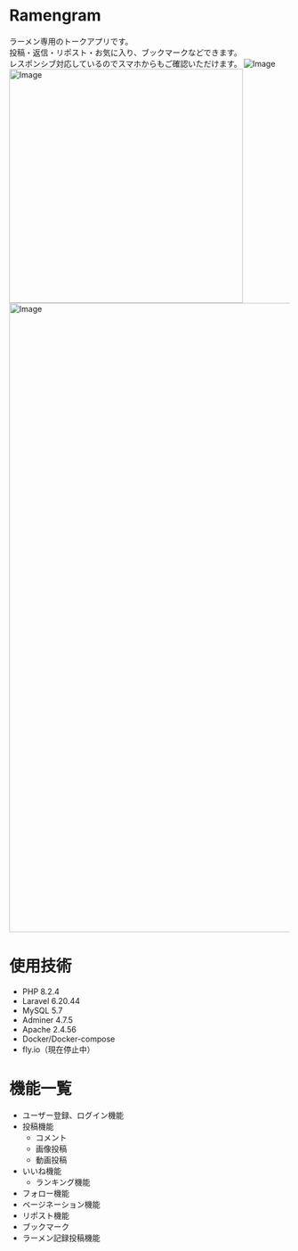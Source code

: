 # Ramengram
 ラーメン専用のトークアプリです。<br >
 投稿・返信・リポスト・お気に入り、ブックマークなどできます。 <br >
 レスポンシブ対応しているのでスマホからもご確認いただけます。
 ![Image](https://github.com/user-attachments/assets/e478a9fe-f61c-4d52-94fa-d416e21feb20)
 <img width="420" alt="Image" src="https://github.com/user-attachments/assets/55e727d8-17eb-42de-b792-4864ee910485" />
 <img width="1129" alt="Image" src="https://github.com/user-attachments/assets/7cef17a9-7a69-4f14-b9f5-6e11166cc851" />
 

# 使用技術
- PHP 8.2.4
- Laravel 6.20.44
- MySQL 5.7
- Adminer 4.7.5
- Apache 2.4.56
- Docker/Docker-compose
- fly.io（現在停止中）

# 機能一覧
- ユーザー登録、ログイン機能
- 投稿機能
  - コメント
  - 画像投稿
  - 動画投稿
- いいね機能
  - ランキング機能
- フォロー機能
- ページネーション機能
- リポスト機能
- ブックマーク
- ラーメン記録投稿機能
